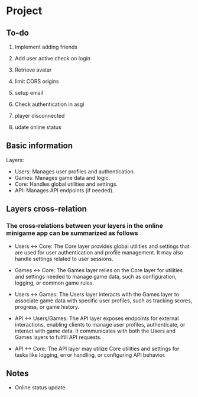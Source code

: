 # Project

## To-do

1. Implement adding friends
2. Add user active check on login
3. Retrieve avatar

3. limit CORS origins
4. setup email
5. Check authentication in asgi
6. player disconnected
7. udate online status

## Basic information

Layers:

- Users: Manages user profiles and authentication.
- Games: Manages game data and logic.
- Core: Handles global utilities and settings.
- API: Manages API endpoints (if needed).

## Layers cross-relation

### The cross-relations between your layers in the online minigame app can be summarized as follows

- Users <-> Core: The Core layer provides global utilities and settings that are used for user authentication and profile management. It may also handle settings related to user sessions.

- Games <-> Core: The Games layer relies on the Core layer for utilities and settings needed to manage game data, such as configuration, logging, or common game rules.

- Users <-> Games: The Users layer interacts with the Games layer to associate game data with specific user profiles, such as tracking scores, progress, or game history.

- API <-> Users/Games: The API layer exposes endpoints for external interactions, enabling clients to manage user profiles, authenticate, or interact with game data. It communicates with both the Users and Games layers to fulfill API requests.

- API <-> Core: The API layer may utilize Core utilities and settings for tasks like logging, error handling, or configuring API behavior.

## Notes

- Online status update
